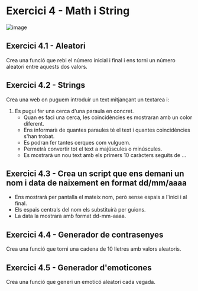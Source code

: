 # Exercici 4 - Math i String

![image](https://github.com/user-attachments/assets/e62f5da9-6001-45eb-ab27-ed479b909c60)

## Exercici 4.1 - Aleatori
Crea una funció que rebi el número inicial i final i ens torni un número aleatori entre aquests dos valors.

## Exercici 4.2 - Strings
Crea una web on puguem introduir un text mitjançant un textarea i:
1. Es pugui fer una cerca d'una paraula en concret.
   - Quan es faci una cerca, les coincidències es mostraran amb un color diferent.
   - Ens informarà de quantes paraules té el text i quantes coincidències s'han trobat.
   - Es podran fer tantes cerques com vulguem.
   - Permetrà convertir tot el text a majúscules o minúscules.
   - Es mostrarà un nou text amb els primers 10 caràcters seguits de ...

## Exercici 4.3 - Crea un script que ens demani un nom i data de naixement en format dd/mm/aaaa
- Ens mostrarà per pantalla el mateix nom, però sense espais a l'inici i al final.
- Els espais centrals del nom els substituirà per guions.
- La data la mostrarà amb format dd-mm-aaaa.

## Exercici 4.4 - Generador de contrasenyes
Crea una funció que torni una cadena de 10 lletres amb valors aleatoris.

## Exercici 4.5 - Generador d'emoticones
Crea una funció que generi un emoticó aleatori cada vegada.




